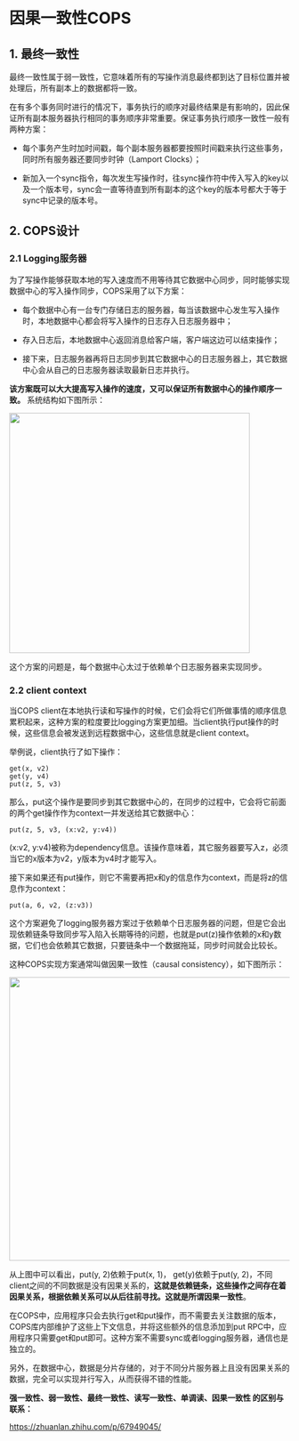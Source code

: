 # 因果一致性COPS

## 1. 最终一致性

最终一致性属于弱一致性，它意味着所有的写操作消息最终都到达了⽬标位置并被处理后，所有副本上的数据都将一致。

在有多个事务同时进行的情况下，事务执行的顺序对最终结果是有影响的，因此保证所有副本服务器执行相同的事务顺序非常重要。保证事务执行顺序一致性一般有两种方案：

- 每个事务产生时加时间戳，每个副本服务器都要按照时间戳来执行这些事务，同时所有服务器还要同步时钟（Lamport Clocks）；

- 新加入一个sync指令，每次发生写操作时，往sync操作符中传⼊写入的key以及⼀个版本号，sync会一直等待直到所有副本的这个key的版本号都大于等于sync中记录的版本号。

## 2. COPS设计

### 2.1 Logging服务器

为了写操作能够获取本地的写入速度而不用等待其它数据中心同步，同时能够实现数据中心的写入操作同步，COPS采用了以下方案：

- 每个数据中心有一台专门存储日志的服务器，每当该数据中心发生写入操作时，本地数据中心都会将写入操作的日志存入日志服务器中；

- 存入日志后，本地数据中心返回消息给客户端，客户端这边可以结束操作；

- 接下来，日志服务器再将日志同步到其它数据中心的日志服务器上，其它数据中心会从自己的日志服务器读取最新日志并执行。

**该方案既可以大大提高写入操作的速度，又可以保证所有数据中心的操作顺序一致。** 系统结构如下图所示：

<img title="" src="file:///E:/研究生/其它事务/分布式系统/课程笔记/images/2023-01-27-19-51-25-20230127194843.png" alt="" width="432" data-align="center">

这个方案的问题是，每个数据中心太过于依赖单个日志服务器来实现同步。

### 2.2 client context

当COPS client在本地执⾏读和写操作的时候，它们会将它们所做事情的顺序信息累积起来，这种⽅案的粒度要⽐logging⽅案更加细。当client执⾏put操作的时候，这些信息会被发送到远程数据中⼼，这些信息就是client context。

举例说，client执行了如下操作：

```
get(x, v2)
get(y, v4)
put(z, 5, v3)
```

那么，put这个操作是要同步到其它数据中心的，在同步的过程中，它会将它前面的两个get操作作为context一并发送给其它数据中心：

```
put(z, 5, v3, (x:v2, y:v4))
```

(x:v2, y:v4)被称为dependency信息。该操作意味着，其它服务器要写入z，必须当它的x版本为v2，y版本为v4时才能写入。

接下来如果还有put操作，则它不需要再把x和y的信息作为context，而是将z的信息作为context：

```
put(a, 6, v2, (z:v3))
```

这个方案避免了logging服务器方案过于依赖单个日志服务器的问题，但是它会出现依赖链条导致同步写入陷入长期等待的问题，也就是put(z)操作依赖的x和y数据，它们也会依赖其它数据，只要链条中一个数据拖延，同步时间就会比较长。

这种COPS实现⽅案通常叫做因果⼀致性（causal consistency），如下图所示：

<img title="" src="file:///E:/研究生/其它事务/分布式系统/课程笔记/images/2023-01-27-23-43-47-20230127234329.png" alt="" width="510" data-align="center">

从上图中可以看出，put(y, 2)依赖于put(x, 1)， get(y)依赖于put(y, 2)，不同client之间的不同数据是没有因果关系的，**这就是依赖链条，这些操作之间存在着因果关系，根据依赖关系可以从后往前寻找。这就是所谓因果一致性**。

在COPS中，应用程序只会去执⾏get和put操作，而不需要去关注数据的版本，COPS库内部维护了这些上下⽂信息，并将这些额外的信息添加到put RPC中，应用程序只需要get和put即可。这种方案不需要sync或者logging服务器，通信也是独立的。

另外，在数据中心，数据是分片存储的，对于不同分片服务器上且没有因果关系的数据，完全可以实现并行写入，从而获得不错的性能。

**强一致性、弱一致性、最终一致性、读写一致性、单调读、因果一致性 的区别与联系：**

https://zhuanlan.zhihu.com/p/67949045/
